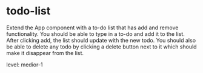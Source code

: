 # todo-list
Extend the App component with a to-do list that has add and remove functionality. You should be able to type in a to-do and add it to the list. After clicking add, the list should update with the new todo. You should also be able to delete any todo by clicking a delete button next to it which should make it disappear from the list.

level: medior-1
